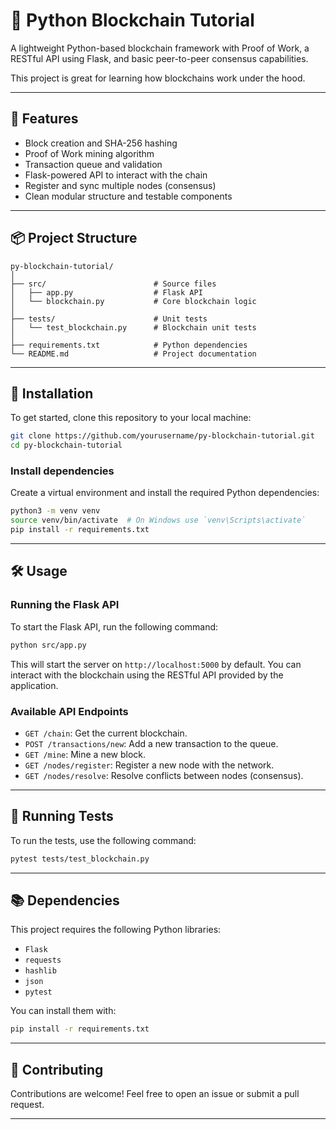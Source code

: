 # 🔗 Python Blockchain Tutorial

A lightweight Python-based blockchain framework with Proof of Work, a RESTful API using Flask, and basic peer-to-peer consensus capabilities.

This project is great for learning how blockchains work under the hood.

---

## 🚀 Features

- Block creation and SHA-256 hashing
- Proof of Work mining algorithm
- Transaction queue and validation
- Flask-powered API to interact with the chain
- Register and sync multiple nodes (consensus)
- Clean modular structure and testable components

---

## 📦 Project Structure

```
py-blockchain-tutorial/
│
├── src/                        # Source files
│   ├── app.py                  # Flask API
│   └── blockchain.py           # Core blockchain logic
│
├── tests/                      # Unit tests
│   └── test_blockchain.py      # Blockchain unit tests
│
├── requirements.txt            # Python dependencies
└── README.md                   # Project documentation
```

---

## 📑 Installation

To get started, clone this repository to your local machine:

```bash
git clone https://github.com/yourusername/py-blockchain-tutorial.git
cd py-blockchain-tutorial
```

### Install dependencies

Create a virtual environment and install the required Python dependencies:

```bash
python3 -m venv venv
source venv/bin/activate  # On Windows use `venv\Scripts\activate`
pip install -r requirements.txt
```

---

## 🛠️ Usage

### Running the Flask API

To start the Flask API, run the following command:

```bash
python src/app.py
```

This will start the server on `http://localhost:5000` by default. You can interact with the blockchain using the RESTful API provided by the application.

### Available API Endpoints

- `GET /chain`: Get the current blockchain.
- `POST /transactions/new`: Add a new transaction to the queue.
- `GET /mine`: Mine a new block.
- `GET /nodes/register`: Register a new node with the network.
- `GET /nodes/resolve`: Resolve conflicts between nodes (consensus).

---

## 🧪 Running Tests

To run the tests, use the following command:

```bash
pytest tests/test_blockchain.py
```

---

## 📚 Dependencies

This project requires the following Python libraries:

- `Flask`
- `requests`
- `hashlib`
- `json`
- `pytest`

You can install them with:

```bash
pip install -r requirements.txt
```

---

## 🤝 Contributing

Contributions are welcome! Feel free to open an issue or submit a pull request.

---


